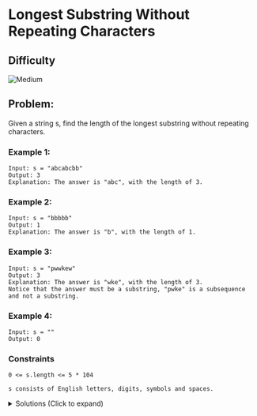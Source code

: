 # Longest Substring Without Repeating Characters

## Difficulty

<!-- choose one -->

![Medium](https://img.shields.io/badge/medium-ef6c00?style=for-the-badge&logoColor=white)

## Problem:

Given a string s, find the length of the longest substring without repeating characters.

<!-- any examples -->

### Example 1:

```
Input: s = "abcabcbb"
Output: 3
Explanation: The answer is "abc", with the length of 3.
```

### Example 2:

```
Input: s = "bbbbb"
Output: 1
Explanation: The answer is "b", with the length of 1.
```

### Example 3:

```
Input: s = "pwwkew"
Output: 3
Explanation: The answer is "wke", with the length of 3.
Notice that the answer must be a substring, "pwke" is a subsequence and not a substring.
```

### Example 4:

```
Input: s = ""
Output: 0
```

### Constraints

`0 <= s.length <= 5 * 104`

`s consists of English letters, digits, symbols and spaces.`

<details>
  <summary>Solutions (Click to expand)</summary>

### Explanation

the [Sliding Window](https://www.geeksforgeeks.org/window-sliding-technique/) can be applied to this problem to find substring of all unique characters

Two pointers can start at the beginning of the string, one `slow` one `fast`. The fast pointer will determine the beginning of the substring and the slow pointer can be the end.
The fast pointer can iterate over the string one character at a time while the slow pointer can stay at its position. This will increase the length of the substring. When the `fast` pointer comes across a character that is already seen the slow pointer with move its position until the last occurrence of the same character is excluded from the string.

Example:

```
"abcabcbb"
  ^ ^
fast = 3
slow = 1
// Every time a repeated character is encountered, increment slow until the last occurrence of the character is excluded
```

Keeping track of what characters are already in the current substring `s.substring(slow, fast + 1)` without having to build the string every iteration and search for characters, can be done with a HashMap keys of seen character and their last seen position in the string. To go even further the Map can contain the next index the slow pointer has the be at the exclude the character

Example:

```
"abc"
map = {
  a: 1, // 1 is the next position the slow pointer has to be to exclude the last occurrence of the 'a'
  b: 2,
  c: 3
}
```

In the case for repeated characters that have last occurred before the index of the `slow` pointer, we can take the greater of the current index of `slow` and the `index + 1` of the last occurrence in the HashMap to reassign our slow pointer. This will prevent any backtracking of the `slow` pointer

```
"abba"
    ^
    slow = max(map[a], slow) or max(1, 3)
map = {
  a: 1
  b: 2
}


```

For every change in the `fast` pointer we can calculate the current length of the sub string by `fast - slow + 1`. We can use that to reassign the max length of the _longest substring without repeating characters_ with the greater of the current substring length and its own length

```
maxLength = max(fast - slow + 1, maxLength)
```

Once `fast` finishes iterating over the entire string we can return the `maxLength`

<!-- relative links to solution files. {title} should be replaced with the name of the problem in `kebab-case` -->

- [JavaScript](./longest-substring-without-repeating-characters.js)
- [TypeScript](./longest-substring-without-repeating-characters.ts)
- [Java](./longest-substring-without-repeating-characters.java)
- [Go](./longest-substring-without-repeating-characters.go)
</details>
